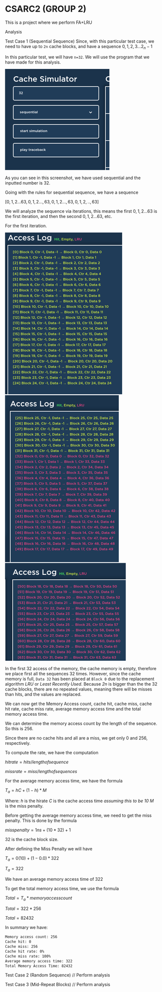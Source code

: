 # CSARC2 (GROUP 2)

This is a project where we perform FA+LRU

Analysis 

Test Case 1 (Sequential Sequence)
Since, with this particular test case, we need to have up to `2n` cache blocks, and have a sequence
${0,1,2,3...2_n-1}$ 

In this particular test, we will have `n=32`. We will use the program that we have made for this analysis. 

![alt text](/analysis_image/input.png)

As you can see in this screenshot, we have used sequential and the inputted number is 32. 

Going with the rules for sequential sequence, we have a sequence 

${[0,1,2...63,0,1,2...,63,0,1,2...,63,0,1,2,..,63}]$

We will analyze the sequence via iterations, this means the first ${0,1,2...63}$ is the first iteration, and then the second ${0,1,2...63}$, etc. 

For the first iteration. 

![alt text](/analysis_image/sequence_iteration1-1.png)
![alt text](/analysis_image/sequence_iteration1-2.png)
![alt text](/analysis_image//sequence_iteration1-3.png)

In the first 32 access of the memory, the cache memory is empty, therefore we place first all the sequences 32 times. However, since the cache memory is full, `Data 32` has been placed at `Block 0` due to the replacement algorithm *LRU* or *Least Recently Used*. Because *2n* is bigger than the the 32 cache blocks, there are no repeated values, meaning there will be misses than hits, and the values are replaced.

We can now get the Memory Access count, cache hit, cache miss, cache hit rate, 
cache miss rate, average memory access time and the total memory access time. 

We can determine the memory access count by the length of the sequence. So this is 256. 

Since there are no cache hits and all are a miss, we get only 0 and 256, respectively. 

To compute the rate, we have the computation

$hitrate = hits/lengthofsequence$

$missrate = miss/lengthofsequences$

For the average memory access time, we have the formula

$T_a = hC + (1-h)*M$

Where:
$h$ is the hirate
$C$ is the cache access time *assuming this to be 10*
$M$ is the miss penalty.

Before getting the average memory access time, we need to get the miss penalty. 
This is done by the formula

$misspenalty = 1ns + (10 * 32) + 1$

32 is the cache block size. 

After defining the Miss Penalty we will have

$T_a = 0(10) + (1-0.0) * 322$

$T_a = 322$

We have an average memory access time of 322

To get the total memory access time, we use the formula 

$Total = T_a * memoryaccesscount$

$Total = 322 * 256$

$Total = 82432$


In summary we have: 
```
Memory access count: 256
Cache hit: 0
Cache miss: 256
Cache hit rate: 0%
Cache miss rate: 100%
Average memory access time: 322
Total Memory Access Time: 82432

```




Test Case 2 (Random Sequence)
// Perform analysis

Test Case 3 (Mid-Repeat Blocks)
// Perform analysis

